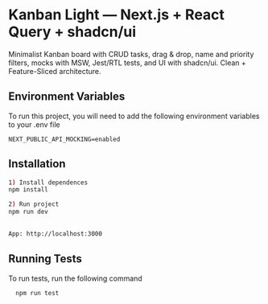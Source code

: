
# Kanban Light — Next.js + React Query + shadcn/ui

Minimalist Kanban board with CRUD tasks, drag & drop, name and priority filters, mocks with MSW, Jest/RTL tests, and UI with shadcn/ui. Clean + Feature-Sliced ​​architecture.


## Environment Variables

To run this project, you will need to add the following environment variables to your .env file

`NEXT_PUBLIC_API_MOCKING=enabled`


## Installation

```bash
1) Install dependences
npm install

2) Run project
npm run dev
    

App: http://localhost:3000
```
## Running Tests

To run tests, run the following command

```bash
  npm run test
```

